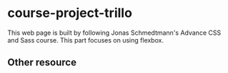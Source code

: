 # course-project-trillo
This web page is built by following Jonas Schmedtmann's Advance CSS and Sass course. 
This part focuses on using flexbox.
## Other resource